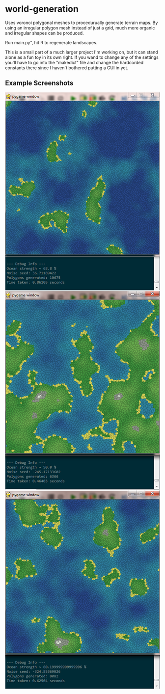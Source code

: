 # world-generation
Uses voronoi polygonal meshes to procedurually generate terrain maps.
By using an irregular polygon mesh instead of just a grid, much more organic and irregular shapes can be produced.

Run main.py", hit R to regenerate landscapes.

This is a small part of a much larger project I'm working on, but it can stand alone as a fun toy in its own right.
If you wand to change any of the settings you'll have to go into the "makedict" file and change the hardcorded constants there since I haven't bothered putting a GUI in yet.

Example Screenshots
-------
![sample1](sample1.png) ![sample3](sample3.png) ![sample2](sample2.png)
